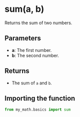 # sum(a, b)

Returns the sum of two numbers.

## Parameters

- **a**: The first number.
- **b**: The second number.

## Returns

- The sum of `a` and `b`.

## Importing the function

```python
from my_math.basics import sum
